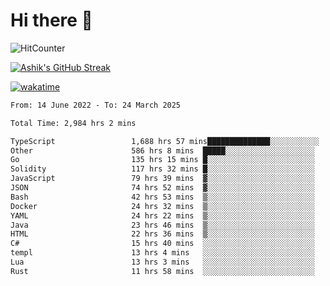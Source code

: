 # Hi there 👋

![HitCounter](https://hits.seeyoufarm.com/api/count/incr/badge.svg?url=https%3A%2F%2Fgithub.com%2Fashrhmn1212%2Fhit-counter)

<!-- ![Contribution Graph](https://github-readme-activity-graph.cyclic.app/graph?username=ashrhmn) -->


<!-- [![Top Langs](https://github-readme-stats.vercel.app/api/top-langs/?username=ashrhmn&layout=compact&theme=synthwave&langs_count=10&card_width=445)](https://github.com/anuraghazra/github-readme-stats) -->

[![Ashik's GitHub Streak](https://github-readme-streak-stats.herokuapp.com/?user=ashrhmn&theme=blood&fire=DD7F1C&background=151515&dates=9f9f9f&border=DD2727)](https://git.io/streak-stats)

<!-- ![Ashik's GitHub stats](https://github-readme-stats.vercel.app/api/?username=ashrhmn&show_icons=true&title_color=fff&icon_color=79ff97&text_color=9f9f9f&bg_color=151515) -->

[![wakatime](https://wakatime.com/badge/user/3df86613-ba63-4631-8e65-0ff18e7becad.svg)](https://wakatime.com/@3df86613-ba63-4631-8e65-0ff18e7becad)

<!--START_SECTION:waka-->

```txt
From: 14 June 2022 - To: 24 March 2025

Total Time: 2,984 hrs 2 mins

TypeScript                 1,688 hrs 57 mins██████████████░░░░░░░░░░░   56.60 %
Other                      586 hrs 8 mins  █████░░░░░░░░░░░░░░░░░░░░   19.64 %
Go                         135 hrs 15 mins █░░░░░░░░░░░░░░░░░░░░░░░░   04.53 %
Solidity                   117 hrs 32 mins █░░░░░░░░░░░░░░░░░░░░░░░░   03.94 %
JavaScript                 79 hrs 39 mins  ▓░░░░░░░░░░░░░░░░░░░░░░░░   02.67 %
JSON                       74 hrs 52 mins  ▓░░░░░░░░░░░░░░░░░░░░░░░░   02.51 %
Bash                       42 hrs 53 mins  ▒░░░░░░░░░░░░░░░░░░░░░░░░   01.44 %
Docker                     24 hrs 32 mins  ▒░░░░░░░░░░░░░░░░░░░░░░░░   00.82 %
YAML                       24 hrs 22 mins  ▒░░░░░░░░░░░░░░░░░░░░░░░░   00.82 %
Java                       23 hrs 46 mins  ▒░░░░░░░░░░░░░░░░░░░░░░░░   00.80 %
HTML                       22 hrs 36 mins  ▒░░░░░░░░░░░░░░░░░░░░░░░░   00.76 %
C#                         15 hrs 40 mins  ░░░░░░░░░░░░░░░░░░░░░░░░░   00.53 %
templ                      13 hrs 4 mins   ░░░░░░░░░░░░░░░░░░░░░░░░░   00.44 %
Lua                        13 hrs 3 mins   ░░░░░░░░░░░░░░░░░░░░░░░░░   00.44 %
Rust                       11 hrs 58 mins  ░░░░░░░░░░░░░░░░░░░░░░░░░   00.40 %
```

<!--END_SECTION:waka-->


<!--### Most Used Languages
<img src="https://wakatime.com/share/@ashrhmn/24ecb986-5bf8-4607-af7f-0aab08908d8c.png" />

### Favourite Tools
<img src="https://wakatime.com/share/@ashrhmn/f4e08015-f3bc-460a-9228-95a3ba11c604.png" />-->
